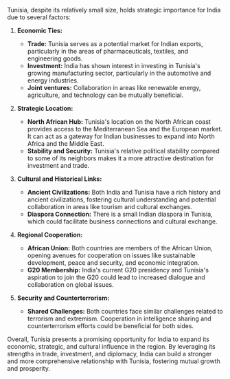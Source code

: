 Tunisia, despite its relatively small size, holds strategic importance for India due to several factors:

1. **Economic Ties:**
   - **Trade:** Tunisia serves as a potential market for Indian exports, particularly in the areas of pharmaceuticals, textiles, and engineering goods. 
   - **Investment:**  India has shown interest in investing in Tunisia's growing manufacturing sector, particularly in the automotive and energy industries.
   - **Joint ventures:** Collaboration in areas like renewable energy, agriculture, and technology can be mutually beneficial.

2. **Strategic Location:**
   - **North African Hub:** Tunisia's location on the North African coast provides access to the Mediterranean Sea and the European market. It can act as a gateway for Indian businesses to expand into North Africa and the Middle East.
   - **Stability and Security:**  Tunisia's relative political stability compared to some of its neighbors makes it a more attractive destination for investment and trade.

3. **Cultural and Historical Links:**
   - **Ancient Civilizations:** Both India and Tunisia have a rich history and ancient civilizations, fostering cultural understanding and potential collaboration in areas like tourism and cultural exchanges.
   - **Diaspora Connection:** There is a small Indian diaspora in Tunisia, which could facilitate business connections and cultural exchange.

4. **Regional Cooperation:**
   - **African Union:**  Both countries are members of the African Union, opening avenues for cooperation on issues like sustainable development, peace and security, and economic integration.
   - **G20 Membership:**  India's current G20 presidency and Tunisia's aspiration to join the G20 could lead to increased dialogue and collaboration on global issues.

5. **Security and Counterterrorism:**
   - **Shared Challenges:** Both countries face similar challenges related to terrorism and extremism. Cooperation in intelligence sharing and counterterrorism efforts could be beneficial for both sides.

Overall, Tunisia presents a promising opportunity for India to expand its economic, strategic, and cultural influence in the region. By leveraging its strengths in trade, investment, and diplomacy, India can build a stronger and more comprehensive relationship with Tunisia, fostering mutual growth and prosperity. 
